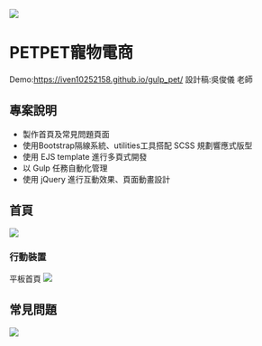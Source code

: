 ![](https://i.imgur.com/GtAFEZj.png)
# PETPET寵物電商
Demo:https://iven10252158.github.io/gulp_pet/
設計稿:吳俊儀 老師

## 專案說明
- 製作首頁及常見問題頁面
- 使用Bootstrap隔線系統、utilities工具搭配 SCSS 規劃響應式版型 
- 使用 EJS template 進行多頁式開發 
- 以 Gulp 任務自動化管理 
- 使用 jQuery 進行互動效果、頁面動畫設計

## 首頁
![](https://i.imgur.com/vwhgx92.gif)
### 行動裝置
平板首頁
![](https://i.imgur.com/T2KvnXB.gif)
## 常見問題
![](https://i.imgur.com/v0yJH73.gif)
